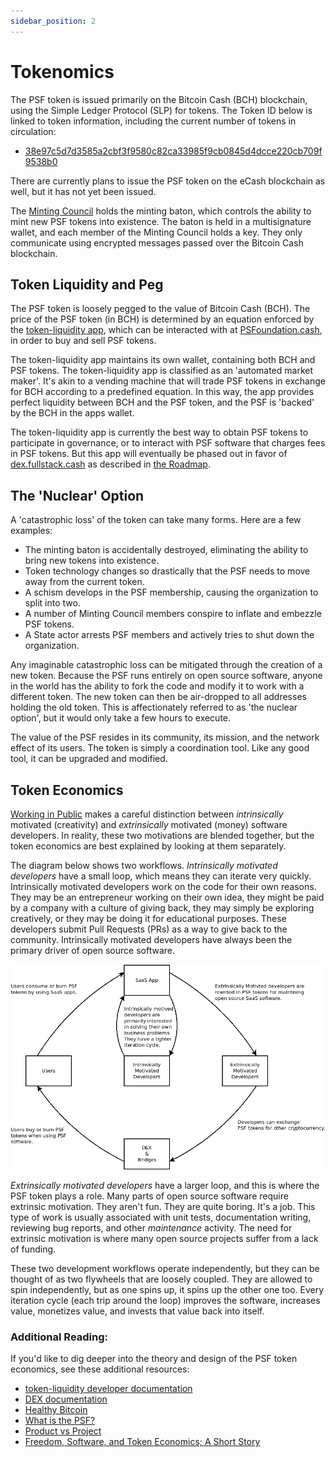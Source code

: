 ```yaml
---
sidebar_position: 2
---
```


# Tokenomics

The PSF token is issued primarily on the Bitcoin Cash (BCH) blockchain, using the Simple Ledger Protocol (SLP) for tokens. The Token ID below is linked to token information, including the current number of tokens in circulation:

- [38e97c5d7d3585a2cbf3f9580c82ca33985f9cb0845d4dcce220cb709f9538b0](https://token.fullstack.cash/?tokenid=38e97c5d7d3585a2cbf3f9580c82ca33985f9cb0845d4dcce220cb709f9538b0)

There are currently plans to issue the PSF token on the eCash blockchain as well, but it has not yet been issued.

The [Minting Council](/docs/governance#the-minting-council) holds the minting baton, which controls the ability to mint new PSF tokens into existence. The baton is held in a multisignature wallet, and each member of the Minting Council holds a key. They only communicate using encrypted messages passed over the Bitcoin Cash blockchain.

## Token Liquidity and Peg

The PSF token is loosely pegged to the value of Bitcoin Cash (BCH). The price of the PSF token (in BCH) is determined by an equation enforced by the [token-liquidity app](https://github.com/Permissionless-Software-Foundation/token-liquidity), which can be interacted with at [PSFoundation.cash](https://psfoundation.cash), in order to buy and sell PSF tokens.

The token-liquidity app maintains its own wallet, containing both BCH and PSF tokens. The token-liquidity app is classified as an 'automated market maker'. It's akin to a vending machine that will trade PSF tokens in exchange for BCH according to a predefined equation. In this way, the app provides perfect liquidity between BCH and the PSF token, and the PSF is 'backed' by the BCH in the apps wallet.

The token-liquidity app is currently the best way to obtain PSF tokens to participate in governance, or to interact with PSF software that charges fees in PSF tokens. But this app will eventually be phased out in favor of [dex.fullstack.cash](https://dex.fullstack.cash) as described in [the Roadmap](/docs/roadmap).

## The 'Nuclear' Option

A 'catastrophic loss' of the token can take many forms. Here are a few examples:
- The minting baton is accidentally destroyed, eliminating the ability to bring new tokens into existence.
- Token technology changes so drastically that the PSF needs to move away from the current token.
- A schism develops in the PSF membership, causing the organization to split into two.
- A number of Minting Council members conspire to inflate and embezzle PSF tokens.
- A State actor arrests PSF members and actively tries to shut down the organization.

Any imaginable catastrophic loss can be mitigated through the creation of a new token. Because the PSF runs entirely on open source software, anyone in the world has the ability to fork the code and modify it to work with a different token. The new token can then be air-dropped to all addresses holding the old token. This is affectionately referred to as 'the nuclear option', but it would only take a few hours to execute.

The value of the PSF resides in its community, its mission, and the network effect of its users. The token is simply a coordination tool. Like any good tool, it can be upgraded and modified.

## Token Economics

[Working in Public](https://amzn.to/3MvMXm1) makes a careful distinction between *intrinsically* motivated (creativity) and *extrinsically* motivated (money) software developers. In reality, these two motivations are blended together, but the token economics are best explained by looking at them separately.

The diagram below shows two workflows. *Intrinsically motivated developers* have a small loop, which means they can iterate very quickly. Intrinsically motivated developers work on the code for their own reasons. They may be an entrepreneur working on their own idea, they might be paid by a company with a culture of giving back, they may simply be exploring creatively, or they may be doing it for educational purposes. These developers submit Pull Requests (PRs) as a way to give back to the community. Intrinsically motivated developers have always been the primary driver of open source software.

![Token Economic Loop](./img/token-loop.png)

*Extrinsically motivated developers* have a larger loop, and this is where the PSF token plays a role. Many parts of open source software require extrinsic motivation. They aren't fun. They are quite boring. It's a job. This type of work is usually associated with unit tests, documentation writing, reviewing bug reports, and other *maintenance* activity. The need for extrinsic motivation is where many open source projects suffer from a lack of funding.

These two development workflows operate independently, but they can be thought of as two flywheels that are loosely coupled. They are allowed to spin independently, but as one spins up, it spins up the other one too. Every iteration cycle (each trip around the loop) improves the software, increases value, monetizes value, and invests that value back into itself.

### Additional Reading:
If you'd like to dig deeper into the theory and design of the PSF token economics, see these additional resources:

- [token-liquidity developer documentation](https://github.com/Permissionless-Software-Foundation/token-liquidity/tree/master/docs)
- [DEX documentation](https://bch-dex-docs.fullstack.cash/)
- [Healthy Bitcoin](https://psfoundation.cash/blog/healthy-bitcoin)
- [What is the PSF?](https://christroutner.github.io/trouts-blog/blog/what-is-psf)
- [Product vs Project](https://christroutner.github.io/trouts-blog/blog/product-vs-project)
- [Freedom, Software, and Token Economics; A Short Story](https://christroutner.github.io/trouts-blog/blog/freedom-software-token-economic-short-story)
